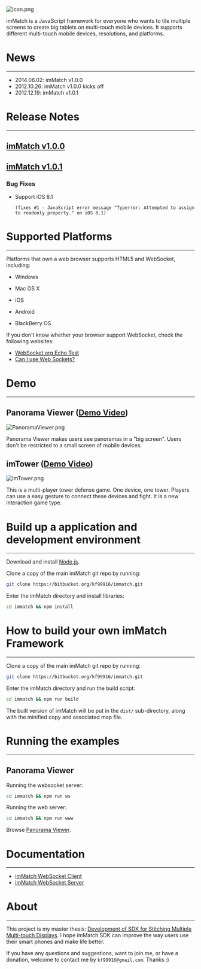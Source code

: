 ![icon.png](https://bitbucket.org/repo/oRzpRo/images/2891484701-icon.png)

imMatch is a JavaScript framework for everyone who wants to tile multiple screens to create big tablets on multi-touch mobile devices. It supports different multi-touch mobile devices, resolutions, and platforms.

# News #
---
* 2014.06.02: imMatch v1.0.0
* 2012.10.26: imMatch v1.0.0 kicks off
* 2012.12.19: imMatch v1.0.1

# Release Notes #
---
## [imMatch v1.0.0](https://bitbucket.org/kf99916/immatch/downloads/imMatch-v1.0.0.zip) ##
## [imMatch v1.0.1](https://bitbucket.org/kf99916/immatch/downloads/imMatch-v1.0.1.zip) ##

### Bug Fixes ###

* Support iOS 8.1

      (fixes #1 - JavaScript error message "Typerror: Attempted to assign to readonly property." on iOS 8.1)

# Supported Platforms #
---
Platforms that own a web browser supports HTML5 and WebSocket, including:

* Windows

* Mac OS X

* iOS

* Android

* BlackBerry OS

If you don't know whether your browser support WebSocket, check the following websites:
* [WebSocket.org Echo Test](http://www.websocket.org/echo.html)
* [Can I use Web Sockets?](http://caniuse.com/websockets)

# Demo #
---
## Panorama Viewer ([Demo Video](http://www.youtube.com/watch?v=jUuohp6DaUU)) ##

![PanoramaViewer.png](https://bitbucket.org/repo/oRzpRo/images/4229571547-PanoramaViewer.png)

Panorama Viewer makes users see panoramas in a "big screen". Users don't be restricted to a small screen of mobile devices.

## imTower ([Demo Video](http://www.youtube.com/watch?v=GNyVlVAThuE)) ##

![imTower.png](https://bitbucket.org/repo/oRzpRo/images/2595730950-imTower.png)

This is a multi-player tower defense game. One device, one tower. Players can use a easy gesture to connect these devices and fight. It is a new interaction game type.

# Build up a application and development environment #
---
Download and install [Node.js](http://nodejs.org/).

Clone a copy of the main imMatch git repo by running:
```sh
git clone https://bitbucket.org/kf99916/immatch.git
```

Enter the imMatch directory and install libraries:
```sh
cd immatch && npm install
```

# How to build your own imMatch Framework #
---
Clone a copy of the main imMatch git repo by running:
```sh
git clone https://bitbucket.org/kf99916/immatch.git
```

Enter the imMatch directory and run the build script:

```sh
cd immatch && npm run build
```
The built version of imMatch will be put in the ```dist/``` sub-directory, along with the minified copy and associated map file.

# Running the examples #
---
## Panorama Viewer ##
Running the websocket server:

```sh
cd immatch && npm run ws
```


Running the web server:

```sh
cd immatch && npm run www
```

Browse [Panorama Viewer](http://localhost:8000/pano).

# Documentation #
---
* [imMatch WebSocket Client](https://www.googledrive.com/host/0B5EDyG5SmMfOa3kzMWNrYzI2aEk)
* [imMatch WebSocket Server](https://www.googledrive.com/host/0B5EDyG5SmMfOSm1WOXdGLXpkMlU)

# About #
---
This project is my master thesis: [Development of SDK for Stitching Multiple Multi-touch Displays](http://ndltd.ncl.edu.tw/cgi-bin/gs32/gsweb.cgi?o=dnclcdr&s=id=%22100NTU05392017%22.&searchmode=basic). I hope imMatch SDK can improve the way users use their smart phones and make life better.

If you have any questions and suggestions, want to join me, or have a donation, welcome to contact me by ```kf99916@gmail.com```. Thanks :)